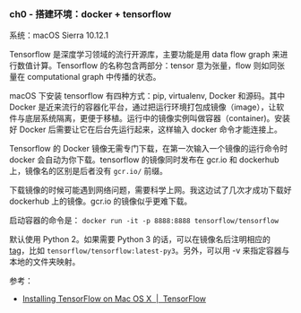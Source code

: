 ### ch0 - 搭建环境：docker + tensorflow

系统：macOS Sierra 10.12.1

Tensorflow 是深度学习领域的流行开源库，主要功能是用 data flow graph 来进行数值计算。Tensorflow 的名称包含两部分：tensor 意为张量，flow 则如同张量在 computational graph 中传播的状态。

macOS 下安装 tensorflow 有四种方式：pip, virtualenv, Docker 和源码。其中 Docker 是近来流行的容器化平台，通过把运行环境打包成镜像（image），让软件与底层系统隔离，更便于移植。运行中的镜像实例叫做容器（container)。安装好 Docker 后需要让它在后台先运行起来，这样输入 docker 命令才能连接上。

Tensorflow 的 Docker 镜像无需专门下载，在第一次输入一个镜像的运行命令时 docker 会自动为你下载。tensorflow 的镜像同时发布在 gcr.io 和 dockerhub 上，镜像名的区别是后者没有 `gcr.io/` 前缀。

下载镜像的时候可能遇到网络问题，需要科学上网。我这边试了几次才成功下载好 dockerhub 上的镜像。gcr.io 的镜像似乎更难下载。

启动容器的命令是：
`docker run -it -p 8888:8888 tensorflow/tensorflow`

默认使用 Python 2。如果需要 Python 3 的话，可以在镜像名后注明相应的 [tag](https://hub.docker.com/r/tensorflow/tensorflow/tags/)，比如 `tensorflow/tensorflow:latest-py3`。另外，可以用 -v 来指定容器与本地的文件夹映射。

参考：
* [Installing TensorFlow on Mac OS X  |  TensorFlow](https://www.tensorflow.org/install/install_mac)

